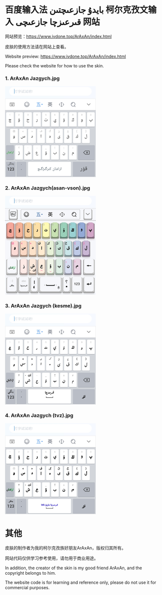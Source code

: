 # 百度输入法 بايدۇ جازعىچتىن 柯尔克孜文输入 قىرعىزچا جازعىچى 网站

网站预览：<a href="https://www.ivdone.top/ArAxAn/index.html" target="_blank">https://www.ivdone.top/ArAxAn/index.html</a>

皮肤的使用方法请在网站上查看。

Website preview: <a href="https://www.ivdone.top/ArAxAn/index.html" target="_blank">https://www.ivdone.top/ArAxAn/index.html</a>

Please check the website for how to use the skin.


### 1. ArAxAn Jazgych.jpg
<img src="assets/images/ArAxAn Jazgych.jpg" width="300px">

### 2. ArAxAn Jazgych(asan-vson).jpg
<img src="assets/images/ArAxAn Jazgych(asan-vson).jpg" width="300px">

### 3. ArAxAn Jazgych (kesme).jpg
<img src="assets/images/ArAxAn Jazgych (kesme).jpg" width="300px">

### 4. ArAxAn Jazgych (tvz).jpg
<img src="assets/images/ArAxAn Jazgych (tvz).jpg" width="300px">

# 其他

皮肤的制作者为我的柯尔克孜族好朋友ArAxAn，版权归其所有。

网站代码仅供学习参考使用，请勿用于商业用途。

In addition, the creator of the skin is my good friend ArAxAn, and the copyright belongs to him.

The website code is for learning and reference only, please do not use it for commercial purposes.
